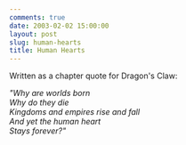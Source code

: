 ```yaml
---
comments: true
date: 2003-02-02 15:00:00
layout: post
slug: human-hearts
title: Human Hearts
---
```


Written as a chapter quote for Dragon's Claw:

*"Why are worlds born<br/>
Why do they die<br/>
Kingdoms and empires rise and fall<br/>
And yet the human heart<br/>
Stays forever?"*
